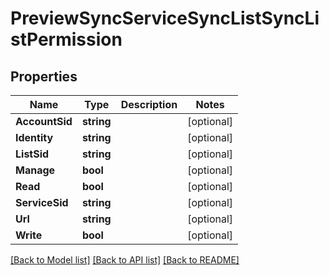 # PreviewSyncServiceSyncListSyncListPermission

## Properties

Name | Type | Description | Notes
------------ | ------------- | ------------- | -------------
**AccountSid** | **string** |  | [optional] 
**Identity** | **string** |  | [optional] 
**ListSid** | **string** |  | [optional] 
**Manage** | **bool** |  | [optional] 
**Read** | **bool** |  | [optional] 
**ServiceSid** | **string** |  | [optional] 
**Url** | **string** |  | [optional] 
**Write** | **bool** |  | [optional] 

[[Back to Model list]](../README.md#documentation-for-models) [[Back to API list]](../README.md#documentation-for-api-endpoints) [[Back to README]](../README.md)


